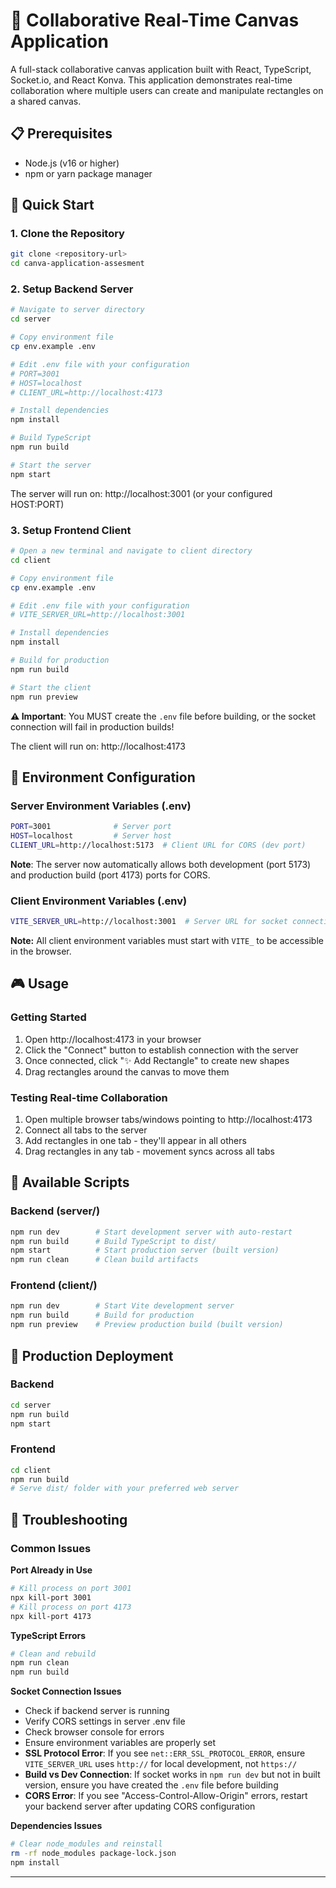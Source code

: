 # 🎨 Collaborative Real-Time Canvas Application

A full-stack collaborative canvas application built with React, TypeScript, Socket.io, and React Konva. This application demonstrates real-time collaboration where multiple users can create and manipulate rectangles on a shared canvas.

## 📋 Prerequisites

- Node.js (v16 or higher)
- npm or yarn package manager

## 🚀 Quick Start

### 1. Clone the Repository

```bash
git clone <repository-url>
cd canva-application-assesment
```

### 2. Setup Backend Server

```bash
# Navigate to server directory
cd server

# Copy environment file
cp env.example .env

# Edit .env file with your configuration
# PORT=3001
# HOST=localhost
# CLIENT_URL=http://localhost:4173

# Install dependencies
npm install

# Build TypeScript
npm run build

# Start the server
npm start
```

The server will run on: http://localhost:3001 (or your configured HOST:PORT)

### 3. Setup Frontend Client

```bash
# Open a new terminal and navigate to client directory
cd client

# Copy environment file
cp env.example .env

# Edit .env file with your configuration
# VITE_SERVER_URL=http://localhost:3001

# Install dependencies
npm install

# Build for production
npm run build

# Start the client
npm run preview
```

**⚠️ Important**: You MUST create the `.env` file before building, or the socket connection will fail in production builds!

The client will run on: http://localhost:4173

## 🔧 Environment Configuration

### Server Environment Variables (.env)
```bash
PORT=3001              # Server port
HOST=localhost         # Server host
CLIENT_URL=http://localhost:5173  # Client URL for CORS (dev port)
```

**Note**: The server now automatically allows both development (port 5173) and production build (port 4173) ports for CORS.

### Client Environment Variables (.env)
```bash
VITE_SERVER_URL=http://localhost:3001  # Server URL for socket connection
```

**Note:** All client environment variables must start with `VITE_` to be accessible in the browser.

## 🎮 Usage

### Getting Started
1. Open http://localhost:4173 in your browser
2. Click the "Connect" button to establish connection with the server
3. Once connected, click "✨ Add Rectangle" to create new shapes
4. Drag rectangles around the canvas to move them

### Testing Real-time Collaboration
1. Open multiple browser tabs/windows pointing to http://localhost:4173
2. Connect all tabs to the server
3. Add rectangles in one tab - they'll appear in all others
4. Drag rectangles in any tab - movement syncs across all tabs

## 🔧 Available Scripts

### Backend (server/)
```bash
npm run dev        # Start development server with auto-restart
npm run build      # Build TypeScript to dist/
npm start          # Start production server (built version)
npm run clean      # Clean build artifacts
```

### Frontend (client/)
```bash
npm run dev        # Start Vite development server
npm run build      # Build for production
npm run preview    # Preview production build (built version)
```

## 🚀 Production Deployment

### Backend
```bash
cd server
npm run build
npm start
```

### Frontend
```bash
cd client
npm run build
# Serve dist/ folder with your preferred web server
```

## 🐛 Troubleshooting

### Common Issues

**Port Already in Use**
```bash
# Kill process on port 3001
npx kill-port 3001
# Kill process on port 4173
npx kill-port 4173
```

**TypeScript Errors**
```bash
# Clean and rebuild
npm run clean
npm run build
```

**Socket Connection Issues**
- Check if backend server is running
- Verify CORS settings in server .env file
- Check browser console for errors
- Ensure environment variables are properly set
- **SSL Protocol Error**: If you see `net::ERR_SSL_PROTOCOL_ERROR`, ensure `VITE_SERVER_URL` uses `http://` for local development, not `https://`
- **Build vs Dev Connection**: If socket works in `npm run dev` but not in built version, ensure you have created the `.env` file before building
- **CORS Error**: If you see "Access-Control-Allow-Origin" errors, restart your backend server after updating CORS configuration

**Dependencies Issues**
```bash
# Clear node_modules and reinstall
rm -rf node_modules package-lock.json
npm install
```

---


